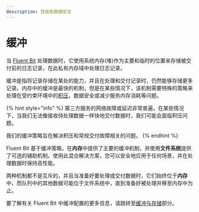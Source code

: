 ```yaml
---
description: 性能和数据安全
---
```


# 缓冲

当 [Fluent Bit](https://fluentbit.io) 处理数据时，它使用系统内存(堆)作为主要和临时的位置来存储被交付前的日志记录，在此私有内存域中处理日志记录。

缓冲是指将记录存储在某处的能力，并且在处理和交付记录时，仍然能够存储更多记录。内存中的缓冲是最快的机制，但是在某些情况下，该机制需要特殊的策略来处理在受约束环境中的[积压](../administration/backpressure.md)，数据安全或减少服务内存消耗等问题。

{% hint style="info" %}
第三方服务的网络故障或延迟非常普遍，在某些情况下，当我们无法像接收待处理数据一样快地交付数据时，我们可能会面临积压问题。
  
我们的缓冲策略旨在解决积压和常规交付故障相关的问题。
{% endhint %}

Fluent Bit 基于缓冲策略，在**内存**中提供了主要的缓冲机制，并使用**文件系统**提供了可选的辅助机制。使用此混合解决方案，您可以安全地应用于任何场景，并在处理数据时保持高性能。

两种机制都不是互斥的，并且当准备好要处理或交付数据时，它们始终位于**内存**中，而队列中的其他数据可能位于文件系统中，直到准备好被处理并移至内存中为止。

要了解有关 Fluent Bit 中缓冲配置的更多信息，请跳转至[缓冲与存储](../administration/buffering-and-storage.md)部分。
